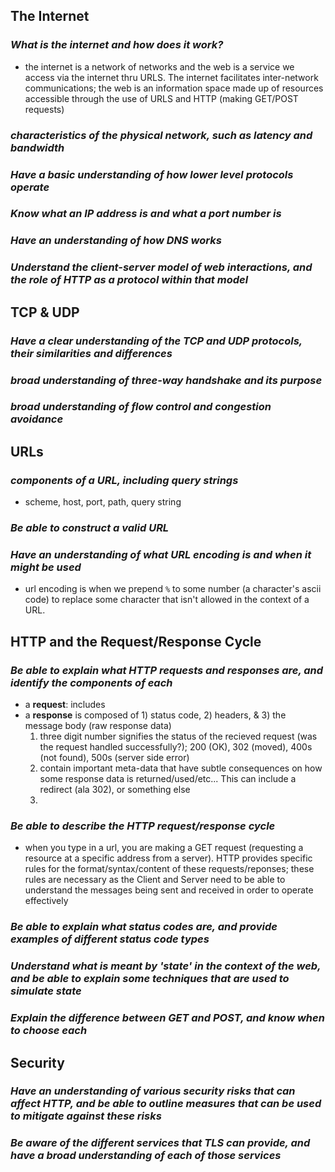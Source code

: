 ## **The Internet**
### *What is the internet and how does it work?*
  - the internet is a network of networks and the web is a service we access via the internet thru URLS.  The internet facilitates inter-network communications; the web is an information space made up of resources accessible through the use of URLS and HTTP (making GET/POST requests)
### *characteristics of the physical network, such as latency and bandwidth*
### *Have a basic understanding of how lower level protocols operate*
### *Know what an IP address is and what a port number is*
### *Have an understanding of how DNS works*
### *Understand the client-server model of web interactions, and the role of HTTP as a protocol within that model*



## **TCP & UDP**
### *Have a clear understanding of the TCP and UDP protocols, their similarities and differences*
### *broad understanding of three-way handshake and its purpose*
### *broad understanding of flow control and congestion avoidance*



## **URLs**
### *components of a URL, including query strings*
- scheme, host, port, path, query string
### *Be able to construct a valid URL*
### *Have an understanding of what URL encoding is and when it might be used*
- url encoding is when we prepend `%` to some number (a character's ascii code) to replace some character that isn't allowed in the context of a URL.



## **HTTP and the Request/Response Cycle**
### *Be able to explain what HTTP requests and responses are, and identify the components of each*
- a **request**: includes
- a **response** is composed of 1) status code, 2) headers, & 3) the message body (raw response data)
  1. three digit number signifies the status of the recieved request (was the request handled successfully?); 200 (OK), 302 (moved), 400s (not found), 500s (server side error)
  2. contain important meta-data that have subtle consequences on how some response data is returned/used/etc... This can include a redirect (ala 302), or something else
  3.
### *Be able to describe the HTTP request/response cycle*
- when you type in a url, you are making a GET request (requesting a resource at a specific address from a server). HTTP provides specific rules for the format/syntax/content of these requests/reponses; these rules are necessary as the Client and Server need to be able to understand the messages being sent and received in order to operate effectively
### *Be able to explain what status codes are, and provide examples of different status code types*
### *Understand what is meant by 'state' in the context of the web, and be able to explain some techniques that are used to simulate state*
### *Explain the difference between GET and POST, and know when to choose each*



## **Security**
### *Have an understanding of various security risks that can affect HTTP, and be able to outline measures that can be used to mitigate against these risks*
### *Be aware of the different services that TLS can provide, and have a broad understanding of each of those services*
